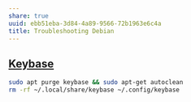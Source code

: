 ```yaml
---
share: true
uuid: ebb51eba-3d84-4a89-9566-72b1963e6c4a
title: Troubleshooting Debian
---
```

## [Keybase](/d327da7e-0881-4517-8a8f-c20190efeaa4)

``` bash
sudo apt purge keybase && sudo apt-get autoclean
rm -rf ~/.local/share/keybase ~/.config/keybase
```